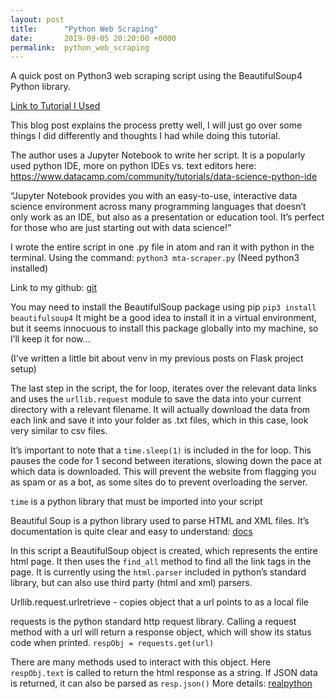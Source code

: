 ```yaml
---
layout: post
title:      "Python Web Scraping"
date:       2019-09-05 20:20:00 +0000
permalink:  python_web_scraping
---
```



A quick post on Python3 web scraping script using the BeautifulSoup4 Python library.

[Link to Tutorial I Used](https://towardsdatascience.com/how-to-web-scrape-with-python-in-4-minutes-bc49186a8460)

This blog post explains the process pretty well, I will just go over some things I did differently and thoughts I had while doing this tutorial.

The author uses a Jupyter Notebook to write her script. It is a popularly used python IDE, more on python IDEs vs. text editors here: https://www.datacamp.com/community/tutorials/data-science-python-ide 

“Jupyter Notebook provides you with an easy-to-use, interactive data science environment across many programming languages that doesn’t only work as an IDE, but also as a presentation or education tool. It’s perfect for those who are just starting out with data science!” 

I wrote the entire script in one .py file in atom and ran it with python in the terminal. Using the command:
`python3 mta-scraper.py` (Need python3 installed)

 Link to my github: [git](https://github.com/jk-me/py-mta-turnstile-scrape)

You may need to install the BeautifulSoup package using pip `pip3 install beautifulsoup4` It might be a good idea to install it in a virtual environment, but it seems innocuous to install this package globally into my machine, so I’ll keep it for now…

(I’ve written a little bit about venv in my previous posts on Flask project setup)

The last step in the script, the for loop, iterates over the relevant data links and uses the `urllib.request` module to save the data into your current directory with a relevant filename. It will actually download the data from each link and save it into your folder as .txt files, which in this case, look very similar to csv files. 

It’s important to note that a `time.sleep(1)` is included in the for loop. This pauses the code for 1 second between iterations, slowing down the pace at which data is downloaded. This will prevent the website from flagging you as spam or as a bot, as some sites do to prevent overloading the server.

`time` is a python library that must be imported into your script

Beautiful Soup is a python library used to parse HTML and XML files. It’s documentation is quite clear and easy to understand: [docs](https://www.crummy.com/software/BeautifulSoup/bs4/doc/#)

In this script a BeautifulSoup object is created, which represents the entire html page. It then uses the `find_all` method to find all the link tags in the page. It is currently using the `html.parser` included in python’s standard library, but can also use third party (html and xml) parsers.

Urllib.request.urlretrieve - copies object that a url points to as a local file

requests is the python standard http request library. Calling a request method with a url will return a response object, which will show its status code when printed. `respObj = requests.get(url)` 

There are many methods used to interact with this object. Here `respObj.text` is called to return the html response as a string. If JSON data is returned, it can also be parsed as `resp.json()` More details: [realpython](https://realpython.com/python-requests/)

